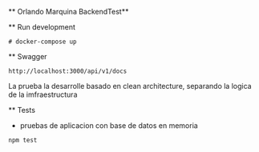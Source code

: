 
**
Orlando Marquina BackendTest**

** Run development

```
# docker-compose up
```

** Swagger
```
http://localhost:3000/api/v1/docs
```

La prueba la desarrolle basado en clean architecture, separando la logica de la imfraestructura

** Tests

- pruebas de aplicacion con base de datos en memoria

```
npm test
```
